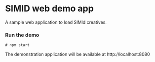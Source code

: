 # SIMID web demo app

A sample web application to load SIMId creatives.

### Run the demo

``# npm start``

The demonstration application will be available at http://localhost:8080
